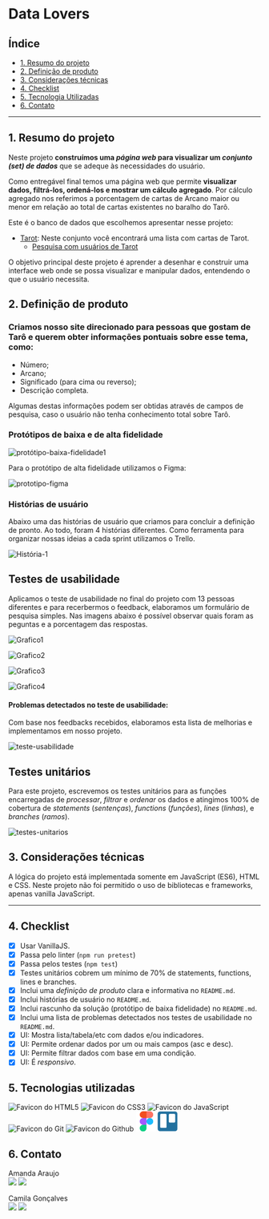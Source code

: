 # Data Lovers

## Índice

* [1. Resumo do projeto](#1-resumo-do-projeto)
* [2. Definição de produto](#2-definição-de-produto)
* [3. Considerações técnicas](#3-considerações-técnicas)
* [4. Checklist](#4-checklist)
* [5. Tecnologia Utilizadas](#5-tecnologias-utilizadas)
* [6. Contato](#6-contato)

***

## 1. Resumo do projeto

Neste projeto **construímos uma _página web_ para visualizar um _conjunto
(set) de dados_** que se adeque às necessidades do usuário.

Como entregável final temos uma página web que permite **visualizar dados,
filtrá-los, ordená-los e mostrar um cálculo agregado**. Por cálculo agregado nos
referimos a porcentagem de cartas de Arcano maior ou menor em relação ao total de
cartas existentes no baralho do Tarô.

Este é o banco de dados que escolhemos apresentar nesse projeto:

* [Tarot](src/data/tarot/tarot.json): Neste conjunto você encontrará uma
  lista com cartas de Tarot.
  - [Pesquisa com usuários de Tarot](src/data/tarot/README.pt.md)

O objetivo principal deste projeto é aprender a desenhar e construir uma
interface web onde se possa visualizar e manipular dados, entendendo o que o
usuário necessita.

## 2. Definição de produto

### Criamos nosso site direcionado para pessoas que gostam de Tarô e querem obter informações pontuais sobre esse tema, como:

- Número;
- Arcano;
- Significado (para cima ou reverso);
- Descrição completa.

Algumas destas informações podem ser obtidas através de campos de pesquisa, caso o usuário não tenha conhecimento total sobre Tarô.

### Protótipos de baixa e de alta fidelidade

![protótipo-baixa-fidelidade1](https://github.com/amandascam03/SAP010-data-lovers/assets/131325234/f458b1ec-59c4-4350-bd38-38704ac2fe71)


Para o protótipo de alta fidelidade utilizamos o Figma: 

![prototipo-figma](https://github.com/CamilaVerso/SAP010-data-lovers/assets/90690380/3591bea9-fd08-4922-953a-5b471870f74b)


### Histórias de usuário

Abaixo uma das histórias de usuário que criamos para concluir a definição de pronto.
Ao todo, foram 4 histórias diferentes. Como ferramenta para organizar nossas
ideias a cada sprint utilizamos o Trello.

![História-1](https://github.com/amandascam03/SAP010-data-lovers/assets/131325234/edfbe19b-6698-4843-b861-6738227bf8e8)


## Testes de usabilidade

Aplicamos o teste de usabilidade no final do projeto com 13 pessoas diferentes e para recerbermos o feedback, elaboramos um formulário de pesquisa simples. 
Nas imagens abaixo é possível observar quais foram as peguntas e a porcentagem das respostas.

![Grafico1](https://github.com/CamilaVerso/SAP010-data-lovers/assets/90690380/57074e89-aeff-4ab8-a4b1-f7837bd728bd)

![Grafico2](https://github.com/CamilaVerso/SAP010-data-lovers/assets/90690380/7434aa3d-59f4-479e-9d5c-0f6805032150)

![Grafico3](https://github.com/CamilaVerso/SAP010-data-lovers/assets/90690380/53fa6683-64a4-4727-b309-07a3dae5db4e)

![Grafico4](https://github.com/CamilaVerso/SAP010-data-lovers/assets/90690380/263ef34a-2d66-4043-b61c-ca52f5803393)

#### Problemas detectados no teste de usabilidade:

Com base nos feedbacks recebidos, elaboramos esta lista de melhorias e implementamos em nosso projeto.

![teste-usabilidade](https://github.com/CamilaVerso/SAP010-data-lovers/assets/90690380/d7fb5667-657d-4646-9141-27369ed5cf69)


## Testes unitários

Para este projeto, escrevemos os testes unitários para as funções encarregadas de _processar_,
_filtrar_ e _ordenar_ os dados e atingimos 100% de cobertura de _statements_
(_sentenças_), _functions_ (_funções_), _lines_ (_linhas_), e _branches_
(_ramos_).

![testes-unitarios](https://github.com/amandascam03/SAP010-data-lovers/assets/131325234/99d3ccf6-5d3a-40fc-a446-89144696625d)

## 3. Considerações técnicas

A lógica do projeto está implementada somente em JavaScript (ES6), HTML e
CSS. Neste projeto não foi permitido o uso de bibliotecas e frameworks, apenas
vanilla JavaScript.

***

## 4. Checklist

* [x] Usar VanillaJS.
* [x] Passa pelo linter (`npm run pretest`)
* [x] Passa pelos testes (`npm test`)
* [x] Testes unitários cobrem um mínimo de 70% de statements, functions, lines e
  branches.
* [x] Inclui uma _definição de produto_ clara e informativa no `README.md`.
* [x] Inclui histórias de usuário no `README.md`.
* [x] Inclui rascunho da solução (protótipo de baixa fidelidade) no `README.md`.
* [x] Inclui uma lista de problemas detectados nos testes de usabilidade no
  `README.md`.
* [x] UI: Mostra lista/tabela/etc com dados e/ou indicadores.
* [x] UI: Permite ordenar dados por um ou mais campos (asc e desc).
* [x] UI: Permite filtrar dados com base em uma condição.
* [x] UI: É _responsivo_.

## 5. Tecnologias utilizadas

<div>
<img title="HTML5" alt="Favicon do HTML5" src="https://cdn.jsdelivr.net/gh/devicons/devicon/icons/html5/html5-plain-wordmark.svg" / width="40" height="40">  
<img title="CSS3" alt="Favicon do CSS3" src="https://cdn.jsdelivr.net/gh/devicons/devicon/icons/css3/css3-plain-wordmark.svg" / width="40" height="40">  
<img title="JavaScript" alt="Favicon do JavaScript" src="https://cdn.jsdelivr.net/gh/devicons/devicon/icons/javascript/javascript-original.svg" / width="40" height="40">  
<img title="Git" alt="Favicon do Git" src="https://cdn.jsdelivr.net/gh/devicons/devicon/icons/git/git-plain-wordmark.svg" /width="40" height="40">  
<img title="GitHub" alt="Favicon do Github" src="https://cdn.jsdelivr.net/gh/devicons/devicon/icons/github/github-original.svg" / width="40" height="40"> 
<img title="Figma" alt="Favicon do Figma" src="https://github.com/devicons/devicon/blob/v2.15.1/icons/figma/figma-original.svg" / width="40" height="40"> 
<img title="Trello" alt="Favicon do Trello" src="https://github.com/devicons/devicon/blob/v2.15.1/icons/trello/trello-plain.svg" / width="40" height="40"> 
</div>

## 6. Contato

<div>
  Amanda Araujo <br>
<a href = "mailto: inserir o seu endereço de e-mail"><img src="https://img.shields.io/badge/Gmail-D14836?style=for-the-badge&logo=gmail&logoColor=white" target="_blank"></a>
<a href="https://www.linkedin.com/in/ inserir o seu link do seu perfil " target="_blank"><img src="https://img.shields.io/badge/-LinkedIn-%230077B5?style=for-the-badge&logo=linkedin&logoColor=white" target="_blank"></a> 
  
  Camila Gonçalves <br>
<a href = "mailto:camilaverso2@gmail.com"><img src="https://img.shields.io/badge/Gmail-D14836?style=for-the-badge&logo=gmail&logoColor=white" target="_blank"></a>
<a href="https://www.linkedin.com/in/camilanpgoncalves" target="_blank"><img src="https://img.shields.io/badge/-LinkedIn-%230077B5?style=for-the-badge&logo=linkedin&logoColor=white" target="_blank"></a> 
</div>

